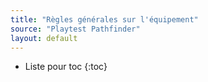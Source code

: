 ```yaml
---
title: "Règles générales sur l'équipement"
source: "Playtest Pathfinder"
layout: default
---
```



* Liste pour toc
{:toc}